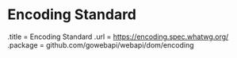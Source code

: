 # Encoding Standard

.title = Encoding Standard
.url = <https://encoding.spec.whatwg.org/>
.package = github.com/gowebapi/webapi/dom/encoding
